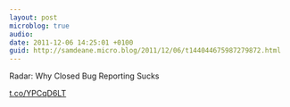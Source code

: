 ```yaml
---
layout: post
microblog: true
audio: 
date: 2011-12-06 14:25:01 +0100
guid: http://samdeane.micro.blog/2011/12/06/t144044675987279872.html
---
```

Radar: Why Closed Bug Reporting Sucks

[t.co/YPCqD6LT](http://t.co/YPCqD6LT)
